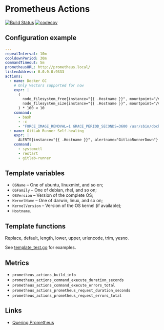 # Prometheus Actions

[![Build Status](https://travis-ci.com/leominov/prometheus-actions.svg?token=tyxzVzn67Z9UV2wuxhSV&branch=master)](https://travis-ci.com/leominov/prometheus-actions)
[![codecov](https://codecov.io/gh/leominov/prometheus-actions/branch/master/graph/badge.svg)](https://codecov.io/gh/leominov/prometheus-actions)

## Configuration example

```yaml
---
repeatInterval: 10m
cooldownPeriod: 30m
commandTimeout: 5m
prometheusURL: http://prometheus.local/
listenAddress: 0.0.0.0:9333
actions:
  - name: Docker GC
    # Only Vectors supported for now
    expr: |
      (
        node_filesystem_free{instance="{{ .Hostname }}", mountpoint="/var/lib/docker"} /
        node_filesystem_size{instance="{{ .Hostname }}", mountpoint="/var/lib/docker"}
      ) * 100 < 10
    command:
      - bash
      - -c
      - "FORCE_IMAGE_REMOVAL=1 GRACE_PERIOD_SECONDS=3600 /usr/sbin/docker-gc"
  - name: GitLab Runner Self-healing
    expr: |
      ALERTS{instance="{{ .Hostname }}", alertname="GitlabRunnerDown"} == 1
    command:
      - systemctl
      - restart
      - gitlab-runner
```

## Template variables

* `OSName` – One of ubuntu, linuxmint, and so on;
* `OSFamily` – One of debian, rhel, and so on;
* `OSVersion` – Version of the complete OS;
* `KernelName` – One of darwin, linux, and so on;
* `KernelVersion` – Version of the OS kernel (if available);
* `Hostname`.

## Template functions

Replace, default, length, lower, upper, urlencode, trim, yesno.

See [template_test.go](template_test.go) for examples.

## Metrics

* `prometheus_actions_build_info`
* `prometheus_actions_command_execute_duration_seconds`
* `prometheus_actions_command_execute_errors_total`
* `prometheus_actions_prometheus_request_duration_seconds`
* `prometheus_actions_prometheus_request_errors_total`

## Links

* [Quering Prometheus](https://prometheus.io/docs/prometheus/latest/querying/basics/)
